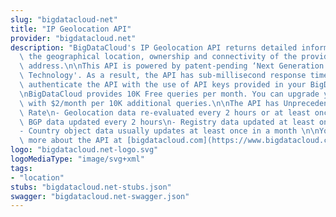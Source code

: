 ```yaml
---
slug: "bigdatacloud-net"
title: "IP Geolocation API"
provider: "bigdatacloud.net"
description: "BigDataCloud's IP Geolocation API returns detailed information about\
  \ the geographical location, ownership and connectivity of the provided IPv4 IP\
  \ address.\n\nThis API is powered by patent-pending ‘Next Generation IP Geolocation\
  \ Technology'. As a result, the API has sub-millisecond response time.\n\nYou can\
  \ authenticate the API with the use of API keys provided in your BigDataCloud account.\n\
  \nBigDataCloud provides 10K Free queries per month. You can upgrade your package\
  \ with $2/month per 10K additional queries.\n\nThe API has Unprecedented Update\
  \ Rate\n- Geolocation data re-evaluated every 2 hours or at least once a day\n-\
  \ BGP data updated every 2 hours\n- Registry data updated at least once a day\n\
  - Country object data usually updates at least once in a month \n\nYou can learn\
  \ more about the API at [bigdatacloud.com](https://www.bigdatacloud.com/ip-geolocation-apis)."
logo: "bigdatacloud.net-logo.svg"
logoMediaType: "image/svg+xml"
tags:
- "location"
stubs: "bigdatacloud.net-stubs.json"
swagger: "bigdatacloud.net-swagger.json"
---
```


